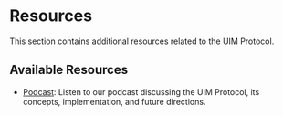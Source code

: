 # Resources

This section contains additional resources related to the UIM Protocol.

## Available Resources

- [Podcast](podcast.md): Listen to our podcast discussing the UIM Protocol, its concepts, implementation, and future directions.
